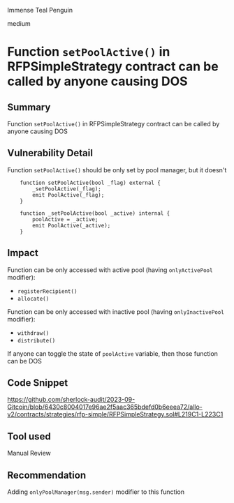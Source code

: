 Immense Teal Penguin

medium

# Function `setPoolActive()` in RFPSimpleStrategy contract can be called by anyone causing DOS
## Summary
Function `setPoolActive()` in RFPSimpleStrategy contract can be called by anyone causing DOS
## Vulnerability Detail
Function `setPoolActive()` should be only set by pool manager, but it doesn't
```solidity
    function setPoolActive(bool _flag) external {
        _setPoolActive(_flag);
        emit PoolActive(_flag);
    }

    function _setPoolActive(bool _active) internal {
        poolActive = _active;
        emit PoolActive(_active);
    }
```
## Impact
Function can be only accessed with active pool (having `onlyActivePool` modifier):
 - `registerRecipient()`
 - `allocate()`

Function can be only accessed with inactive pool (having `onlyInactivePool` modifier):
 - `withdraw()`
 - `distribute()`

If anyone can toggle the state of `poolActive` variable, then those function can be DOS
## Code Snippet
https://github.com/sherlock-audit/2023-09-Gitcoin/blob/6430c8004017e96ae2f5aac365bdefd0b6eeea72/allo-v2/contracts/strategies/rfp-simple/RFPSimpleStrategy.sol#L219C1-L223C1
## Tool used

Manual Review

## Recommendation
Adding `onlyPoolManager(msg.sender)` modifier to this function